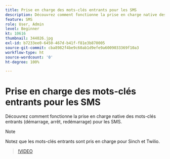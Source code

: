```yaml
---
title: Prise en charge des mots-clés entrants pour les SMS
description: Découvrez comment fonctionne la prise en charge native des mots-clés entrants (démarrage, arrêt, redémarrage) pour les SMS.
feature: SMS
role: User, Admin
level: Beginner
kt: 10616
thumbnail: 344026.jpg
exl-id: b7233ee0-6450-467d-b41f-f81e3b870005
source-git-commit: cba8982f4be9c60ab1d9efe9a6009033369f10a3
workflow-type: ht
source-wordcount: '0'
ht-degree: 100%

---
```


# Prise en charge des mots-clés entrants pour les SMS

Découvrez comment fonctionne la prise en charge native des mots-clés entrants (démarrage, arrêt, redémarrage) pour les SMS.

>[!NOTE]
>
>Notez que les mots-clés entrants sont pris en charge pour Sinch et Twilio.

>[!VIDEO](https://video.tv.adobe.com/v/344026?quality=12&learn=on)
